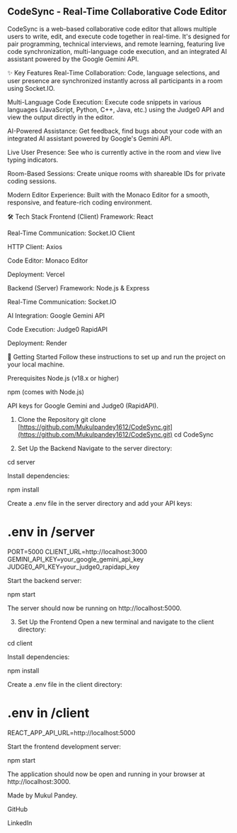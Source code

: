 ## CodeSync - Real-Time Collaborative Code Editor
CodeSync is a web-based collaborative code editor that allows multiple users to write, edit, and execute code together in real-time. It's designed for pair programming, technical interviews, and remote learning, featuring live code synchronization, multi-language code execution, and an integrated AI assistant powered by the Google Gemini API.

✨ Key Features
Real-Time Collaboration: Code, language selections, and user presence are synchronized instantly across all participants in a room using Socket.IO.

Multi-Language Code Execution: Execute code snippets in various languages (JavaScript, Python, C++, Java, etc.) using the Judge0 API and view the output directly in the editor.

AI-Powered Assistance: Get feedback, find bugs about your code with an integrated AI assistant powered by Google's Gemini API.

Live User Presence: See who is currently active in the room and view live typing indicators.

Room-Based Sessions: Create unique rooms with shareable IDs for private coding sessions.

Modern Editor Experience: Built with the Monaco Editor for a smooth, responsive, and feature-rich coding environment.

🛠️ Tech Stack
Frontend (Client)
Framework: React

Real-Time Communication: Socket.IO Client

HTTP Client: Axios

Code Editor: Monaco Editor

Deployment: Vercel

Backend (Server)
Framework: Node.js & Express

Real-Time Communication: Socket.IO

AI Integration: Google Gemini API

Code Execution: Judge0 RapidAPI

Deployment: Render

🚀 Getting Started
Follow these instructions to set up and run the project on your local machine.

Prerequisites
Node.js (v18.x or higher)

npm (comes with Node.js)

API keys for Google Gemini and Judge0 (RapidAPI).

1. Clone the Repository
git clone [https://github.com/Mukulpandey1612/CodeSync.git](https://github.com/Mukulpandey1612/CodeSync.git)
cd CodeSync


2. Set Up the Backend
Navigate to the server directory:

cd server


Install dependencies:

npm install


Create a .env file in the server directory and add your API keys:

# .env in /server
PORT=5000
CLIENT_URL=http://localhost:3000
GEMINI_API_KEY=your_google_gemini_api_key
JUDGE0_API_KEY=your_judge0_rapidapi_key


Start the backend server:

npm start


The server should now be running on http://localhost:5000.

3. Set Up the Frontend
Open a new terminal and navigate to the client directory:

cd client


Install dependencies:

npm install


Create a .env file in the client directory:

# .env in /client
REACT_APP_API_URL=http://localhost:5000


Start the frontend development server:

npm start


The application should now be open and running in your browser at http://localhost:3000.


Made by Mukul Pandey.

GitHub

LinkedIn
